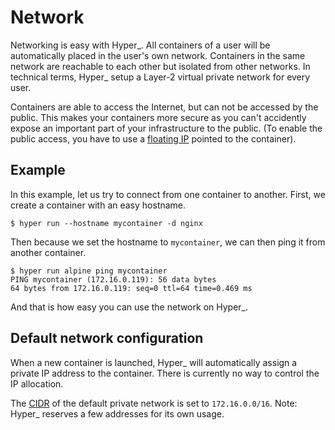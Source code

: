 # Network

Networking is easy with Hyper\_. All containers of a user will be automatically placed in the user's own network. Containers in the same network are reachable to each other but isolated from other networks. In technical terms, Hyper\_ setup a Layer-2 virtual private network for every user.

Containers are able to access the Internet, but can not be accessed by the public. This makes your containers more secure as you can't accidently expose an important part of your infrastructure to the public. (To enable the public access, you have to use a [floating IP](./fip.md) pointed to the container).

## Example

In this example, let us try to connect from one container to another. First, we create a container with an easy hostname.

```
$ hyper run --hostname mycontainer -d nginx
```

Then because we set the hostname to `mycontainer`, we can then ping it from another container.

```
$ hyper run alpine ping mycontainer
PING mycontainer (172.16.0.119): 56 data bytes
64 bytes from 172.16.0.119: seq=0 ttl=64 time=0.469 ms
```

And that is how easy you can use the network on Hyper_.

## Default network configuration

When a new container is launched, Hyper\_ will automatically assign a private IP address to the container. There is currently no way to control the IP allocation.

The [CIDR](https://en.wikipedia.org/wiki/Classless_Inter-Domain_Routing) of the default private network is set to `172.16.0.0/16`. Note: Hyper\_ reserves a few addresses for its own usage.
